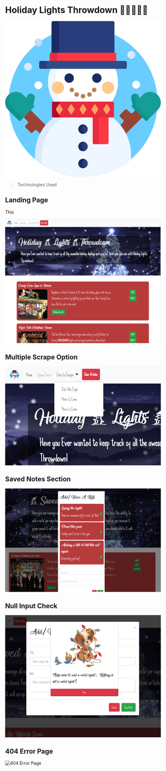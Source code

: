# Holiday Lights Throwdown :christmas_tree::gift::santa::bell::confetti_ball:

![SnowmanLogo](./public/assets/images/snowman.png)

> Technologies Used
## Landing Page

 This

![Landing Page](./public/assets/images/LandingPage.PNG)

## Multiple Scrape Option



![Multiple Scrape Option](./public/assets/images/multipleScrape.PNG)

## Saved Notes Section

![Saved Notes Section](./public/assets/images/noteTracker.PNG)

## Null Input Check

![Null Input Check](./public/assets/images/blankCheck.PNG)

## 404 Error Page

![404 Error Page](./public/assets/images/404Error.PNG)